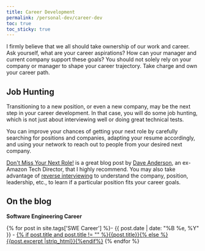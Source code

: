 ```yaml
---
title: Career Development
permalink: /personal-dev/career-dev
toc: true
toc_sticky: true
---
```


I firmly believe that we all should take ownership of our work and career. Ask yourself, what are your career aspirations? How can your manager and current company support these goals? You should not solely rely on your company or manager to shape your career trajectory. Take charge and own your career path.

## Job Hunting

Transitioning to a new position, or even a new company, may be the next step in your career development. In that case, you will do some job hunting, which is not just about interviewing well or doing great technical tests.

You can improve your chances of getting your next role by carefully searching for positions and companies, adapting your resume accordingly, and using your network to reach out to people from your desired next company.

[Don't Miss Your Next Role!](https://www.scarletink.com/using-your-brain-while-job-hunting/) is a great blog post by [Dave Anderson](https://www.linkedin.com/in/scarletink/), an ex-Amazon Tech Director, that I highly recommend. You may also take advantage of [reverse interviewing](https://github.com/viraptor/reverse-interview/tree/master) to understand the company, position, leadership, etc., to learn if a particular position fits your career goals.

## On the blog

**Software Engineering Career**

{% for post in site.tags['SWE Career'] %}- {{ post.date | date: "%B %e, %Y" }} - <a href="{{ site.baseurl }}{{ post.url }}">{% if post.title and post.title != "" %}{{post.title}}{% else %}{{post.excerpt |strip_html}}{%endif%}</a>
{% endfor %}